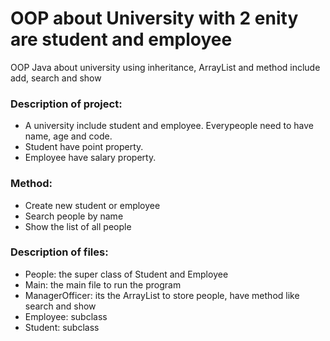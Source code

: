 # OOP about University with 2 enity are student and employee
OOP Java about university using inheritance, ArrayList and method include add, search and show 

### Description of project:
- A university include student and employee. Everypeople need to have name, age and code.
- Student have point property.
- Employee have salary property.

### Method:
- Create new student or employee
- Search people by name
- Show the list of all people

### Description of files:
- People: the super class of Student and Employee
- Main: the main file to run the program
- ManagerOfficer: its the ArrayList to store people, have method like search and show
- Employee: subclass
- Student: subclass
